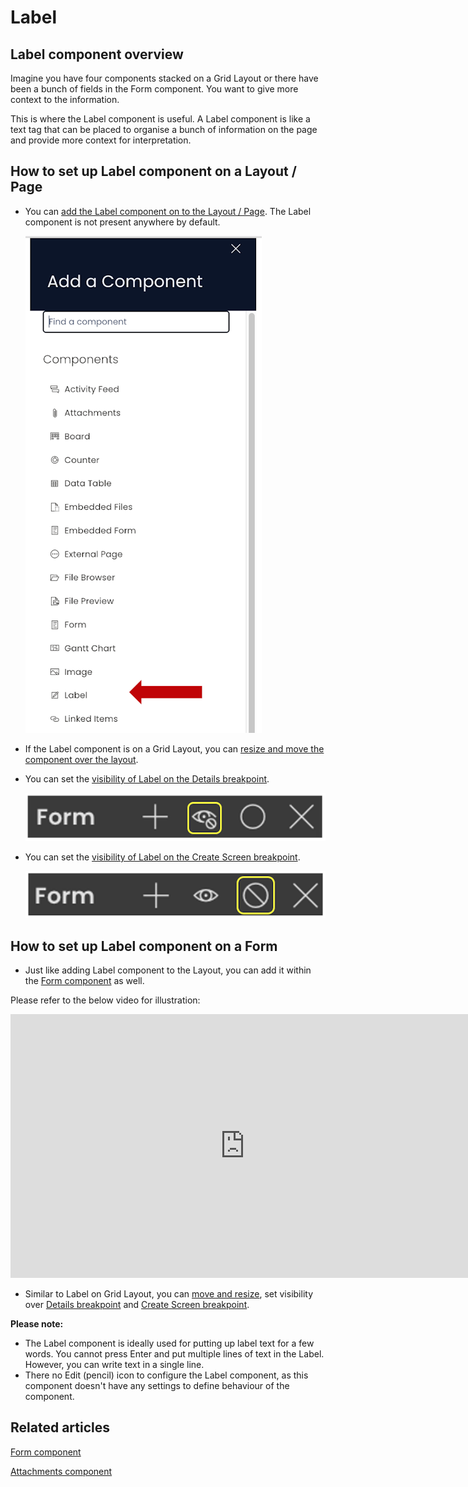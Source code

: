 # Label

## Label component overview

Imagine you have four components stacked on a Grid Layout or there have been a bunch of fields in the Form component. You want to give more context to the information.

This is where the Label component is useful. A Label component is like a text tag that can be placed to organise a bunch of information on the page and provide more context for interpretation.

## How to set up Label component on a Layout / Page

- You can [add the Label component on to the Layout / Page](/docs/Rapid/3-Keyper%20Manual/2-Designer/2-Pages/5-how-to-guides/how-to-add-a-component/how-to-add-a-component.md "How to add a component to a Layout / Page?"). The Label component is not present anywhere by default. 

    ![Component list](<Component list.png>)
- If the Label component is on a Grid Layout, you can [resize and move the component over the layout](/docs/Rapid/3-Keyper%20Manual/2-Designer/2-Pages/5-how-to-guides/how-to-arrange-a-component-on-a-grid/how-to-arrange-a-component-on-a-grid.md "How to arrange a component on Grid layout?").
- You can set the [visibility of Label on the Details breakpoint](/docs/Rapid/3-Keyper%20Manual/2-Designer/2-Pages/5-how-to-guides/how-to-hide-components-on-breakpoints/how-to-hide-components-on-breakpoints.md "How to set a component to be visible / hidden on 'Item Details' and 'Create' breakpoints?").   

    ![Visibility toggle](<../Visiblity toggle.png>)
- You can set the [visibility of Label on the Create Screen breakpoint](/docs/Rapid/3-Keyper%20Manual/2-Designer/2-Pages/5-how-to-guides/how-to-hide-components-on-breakpoints/how-to-hide-components-on-breakpoints.md "How to set a component to be visible / hidden on 'Item Details' and 'Create' breakpoints?"). 

    ![Display toggle](<../Display toggle.png>)

## How to set up Label component on a Form

- Just like adding Label component to the Layout, you can add it within the [Form component](/docs/Rapid/3-Keyper%20Manual/2-Designer/2-Pages/3-Components/form/form.md "What is a Form Component on a Layout / Page?") as well.

Please refer to the below video for illustration:  
  
<iframe allowfullscreen="allowfullscreen" frameborder="0" height="422" src="https://www.youtube.com/embed/39xCB7v7FKM?si=SnHEeB7JfsKNsFb_" title="YouTube video player" width="750"></iframe>

- Similar to Label on Grid Layout, you can [move and resize](/docs/Rapid/3-Keyper%20Manual/2-Designer/2-Pages/5-how-to-guides/how-to-arrange-a-component-on-a-grid/how-to-arrange-a-component-on-a-grid.md), set visibility over [Details breakpoint](/docs/Rapid/3-Keyper%20Manual/2-Designer/2-Pages/5-how-to-guides/how-to-hide-components-on-breakpoints/how-to-hide-components-on-breakpoints.md) and [Create Screen breakpoint](/docs/Rapid/3-Keyper%20Manual/2-Designer/2-Pages/5-how-to-guides/how-to-hide-components-on-breakpoints/how-to-hide-components-on-breakpoints.md).

**Please note:**

- The Label component is ideally used for putting up label text for a few words. You cannot press Enter and put multiple lines of text in the Label. However, you can write text in a single line.
- There no Edit (pencil) icon to configure the Label component, as this component doesn't have any settings to define behaviour of the component.

## Related articles

[Form component](/docs/Rapid/3-Keyper%20Manual/2-Designer/2-Pages/3-Components/form/form.md "What is a Form Component on a Layout / Page?")

[Attachments component](/docs/Rapid/3-Keyper%20Manual/2-Designer/2-Pages/3-Components/attachments/attachments.md "What is an Attachments component on a Layout / Page?")
